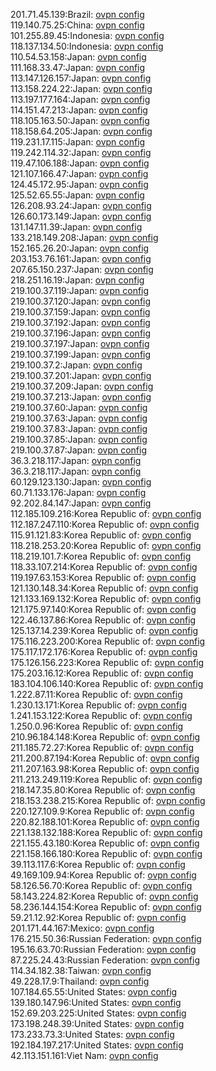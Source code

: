 201.71.45.139:Brazil: [ovpn config](vpn/201_71_45_139.ovpn)  
119.140.75.25:China: [ovpn config](vpn/119_140_75_25.ovpn)  
101.255.89.45:Indonesia: [ovpn config](vpn/101_255_89_45.ovpn)  
118.137.134.50:Indonesia: [ovpn config](vpn/118_137_134_50.ovpn)  
110.54.53.158:Japan: [ovpn config](vpn/110_54_53_158.ovpn)  
111.168.33.47:Japan: [ovpn config](vpn/111_168_33_47.ovpn)  
113.147.126.157:Japan: [ovpn config](vpn/113_147_126_157.ovpn)  
113.158.224.22:Japan: [ovpn config](vpn/113_158_224_22.ovpn)  
113.197.177.164:Japan: [ovpn config](vpn/113_197_177_164.ovpn)  
114.151.47.213:Japan: [ovpn config](vpn/114_151_47_213.ovpn)  
118.105.163.50:Japan: [ovpn config](vpn/118_105_163_50.ovpn)  
118.158.64.205:Japan: [ovpn config](vpn/118_158_64_205.ovpn)  
119.231.17.115:Japan: [ovpn config](vpn/119_231_17_115.ovpn)  
119.242.114.32:Japan: [ovpn config](vpn/119_242_114_32.ovpn)  
119.47.106.188:Japan: [ovpn config](vpn/119_47_106_188.ovpn)  
121.107.166.47:Japan: [ovpn config](vpn/121_107_166_47.ovpn)  
124.45.172.95:Japan: [ovpn config](vpn/124_45_172_95.ovpn)  
125.52.65.55:Japan: [ovpn config](vpn/125_52_65_55.ovpn)  
126.208.93.24:Japan: [ovpn config](vpn/126_208_93_24.ovpn)  
126.60.173.149:Japan: [ovpn config](vpn/126_60_173_149.ovpn)  
131.147.11.39:Japan: [ovpn config](vpn/131_147_11_39.ovpn)  
133.218.149.208:Japan: [ovpn config](vpn/133_218_149_208.ovpn)  
152.165.26.20:Japan: [ovpn config](vpn/152_165_26_20.ovpn)  
203.153.76.161:Japan: [ovpn config](vpn/203_153_76_161.ovpn)  
207.65.150.237:Japan: [ovpn config](vpn/207_65_150_237.ovpn)  
218.251.16.19:Japan: [ovpn config](vpn/218_251_16_19.ovpn)  
219.100.37.119:Japan: [ovpn config](vpn/219_100_37_119.ovpn)  
219.100.37.120:Japan: [ovpn config](vpn/219_100_37_120.ovpn)  
219.100.37.159:Japan: [ovpn config](vpn/219_100_37_159.ovpn)  
219.100.37.192:Japan: [ovpn config](vpn/219_100_37_192.ovpn)  
219.100.37.196:Japan: [ovpn config](vpn/219_100_37_196.ovpn)  
219.100.37.197:Japan: [ovpn config](vpn/219_100_37_197.ovpn)  
219.100.37.199:Japan: [ovpn config](vpn/219_100_37_199.ovpn)  
219.100.37.2:Japan: [ovpn config](vpn/219_100_37_2.ovpn)  
219.100.37.201:Japan: [ovpn config](vpn/219_100_37_201.ovpn)  
219.100.37.209:Japan: [ovpn config](vpn/219_100_37_209.ovpn)  
219.100.37.213:Japan: [ovpn config](vpn/219_100_37_213.ovpn)  
219.100.37.60:Japan: [ovpn config](vpn/219_100_37_60.ovpn)  
219.100.37.63:Japan: [ovpn config](vpn/219_100_37_63.ovpn)  
219.100.37.83:Japan: [ovpn config](vpn/219_100_37_83.ovpn)  
219.100.37.85:Japan: [ovpn config](vpn/219_100_37_85.ovpn)  
219.100.37.87:Japan: [ovpn config](vpn/219_100_37_87.ovpn)  
36.3.218.117:Japan: [ovpn config](vpn/36_3_218_117.ovpn)  
36.3.218.117:Japan: [ovpn config](vpn/36_3_218_117.ovpn)  
60.129.123.130:Japan: [ovpn config](vpn/60_129_123_130.ovpn)  
60.71.133.176:Japan: [ovpn config](vpn/60_71_133_176.ovpn)  
92.202.84.147:Japan: [ovpn config](vpn/92_202_84_147.ovpn)  
112.185.109.216:Korea Republic of: [ovpn config](vpn/112_185_109_216.ovpn)  
112.187.247.110:Korea Republic of: [ovpn config](vpn/112_187_247_110.ovpn)  
115.91.121.83:Korea Republic of: [ovpn config](vpn/115_91_121_83.ovpn)  
118.218.253.20:Korea Republic of: [ovpn config](vpn/118_218_253_20.ovpn)  
118.219.101.7:Korea Republic of: [ovpn config](vpn/118_219_101_7.ovpn)  
118.33.107.214:Korea Republic of: [ovpn config](vpn/118_33_107_214.ovpn)  
119.197.63.153:Korea Republic of: [ovpn config](vpn/119_197_63_153.ovpn)  
121.130.148.34:Korea Republic of: [ovpn config](vpn/121_130_148_34.ovpn)  
121.133.169.132:Korea Republic of: [ovpn config](vpn/121_133_169_132.ovpn)  
121.175.97.140:Korea Republic of: [ovpn config](vpn/121_175_97_140.ovpn)  
122.46.137.86:Korea Republic of: [ovpn config](vpn/122_46_137_86.ovpn)  
125.137.14.239:Korea Republic of: [ovpn config](vpn/125_137_14_239.ovpn)  
175.116.223.200:Korea Republic of: [ovpn config](vpn/175_116_223_200.ovpn)  
175.117.172.176:Korea Republic of: [ovpn config](vpn/175_117_172_176.ovpn)  
175.126.156.223:Korea Republic of: [ovpn config](vpn/175_126_156_223.ovpn)  
175.203.16.12:Korea Republic of: [ovpn config](vpn/175_203_16_12.ovpn)  
183.104.106.140:Korea Republic of: [ovpn config](vpn/183_104_106_140.ovpn)  
1.222.87.11:Korea Republic of: [ovpn config](vpn/1_222_87_11.ovpn)  
1.230.13.171:Korea Republic of: [ovpn config](vpn/1_230_13_171.ovpn)  
1.241.153.122:Korea Republic of: [ovpn config](vpn/1_241_153_122.ovpn)  
1.250.0.96:Korea Republic of: [ovpn config](vpn/1_250_0_96.ovpn)  
210.96.184.148:Korea Republic of: [ovpn config](vpn/210_96_184_148.ovpn)  
211.185.72.27:Korea Republic of: [ovpn config](vpn/211_185_72_27.ovpn)  
211.200.87.194:Korea Republic of: [ovpn config](vpn/211_200_87_194.ovpn)  
211.207.163.98:Korea Republic of: [ovpn config](vpn/211_207_163_98.ovpn)  
211.213.249.119:Korea Republic of: [ovpn config](vpn/211_213_249_119.ovpn)  
218.147.35.80:Korea Republic of: [ovpn config](vpn/218_147_35_80.ovpn)  
218.153.238.215:Korea Republic of: [ovpn config](vpn/218_153_238_215.ovpn)  
220.127.109.9:Korea Republic of: [ovpn config](vpn/220_127_109_9.ovpn)  
220.82.188.101:Korea Republic of: [ovpn config](vpn/220_82_188_101.ovpn)  
221.138.132.188:Korea Republic of: [ovpn config](vpn/221_138_132_188.ovpn)  
221.155.43.180:Korea Republic of: [ovpn config](vpn/221_155_43_180.ovpn)  
221.158.166.180:Korea Republic of: [ovpn config](vpn/221_158_166_180.ovpn)  
39.113.117.6:Korea Republic of: [ovpn config](vpn/39_113_117_6.ovpn)  
49.169.109.94:Korea Republic of: [ovpn config](vpn/49_169_109_94.ovpn)  
58.126.56.70:Korea Republic of: [ovpn config](vpn/58_126_56_70.ovpn)  
58.143.224.82:Korea Republic of: [ovpn config](vpn/58_143_224_82.ovpn)  
58.236.144.154:Korea Republic of: [ovpn config](vpn/58_236_144_154.ovpn)  
59.21.12.92:Korea Republic of: [ovpn config](vpn/59_21_12_92.ovpn)  
201.171.44.167:Mexico: [ovpn config](vpn/201_171_44_167.ovpn)  
176.215.50.36:Russian Federation: [ovpn config](vpn/176_215_50_36.ovpn)  
195.16.63.70:Russian Federation: [ovpn config](vpn/195_16_63_70.ovpn)  
87.225.24.43:Russian Federation: [ovpn config](vpn/87_225_24_43.ovpn)  
114.34.182.38:Taiwan: [ovpn config](vpn/114_34_182_38.ovpn)  
49.228.17.9:Thailand: [ovpn config](vpn/49_228_17_9.ovpn)  
107.184.65.55:United States: [ovpn config](vpn/107_184_65_55.ovpn)  
139.180.147.96:United States: [ovpn config](vpn/139_180_147_96.ovpn)  
152.69.203.225:United States: [ovpn config](vpn/152_69_203_225.ovpn)  
173.198.248.39:United States: [ovpn config](vpn/173_198_248_39.ovpn)  
173.233.73.3:United States: [ovpn config](vpn/173_233_73_3.ovpn)  
192.184.197.217:United States: [ovpn config](vpn/192_184_197_217.ovpn)  
42.113.151.161:Viet Nam: [ovpn config](vpn/42_113_151_161.ovpn)  
